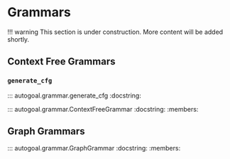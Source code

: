 # Grammars

!!! warning
    This section is under construction. More content will be added shortly.

## Context Free Grammars

### `generate_cfg`

::: autogoal.grammar.generate_cfg
    :docstring:

::: autogoal.grammar.ContextFreeGrammar
    :docstring:
    :members:

## Graph Grammars

::: autogoal.grammar.GraphGrammar
    :docstring:
    :members:
